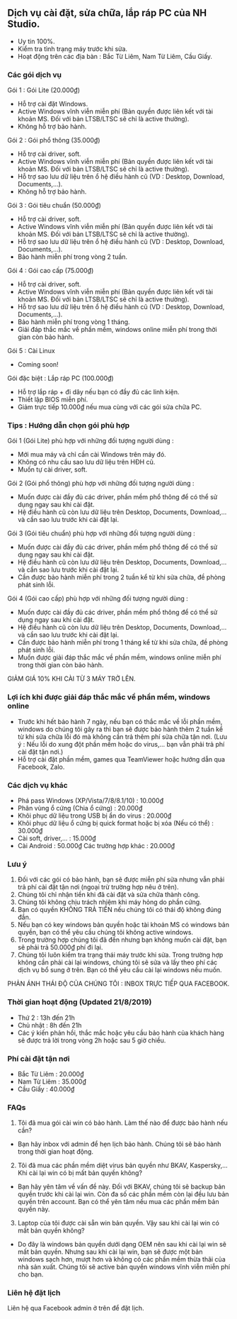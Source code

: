 ## Dịch vụ cài đặt, sửa chữa, lắp ráp PC của NH Studio.

- Uy tin 100%. 
- Kiểm tra tình trạng máy trước khi sửa.
- Hoạt động trên các địa bàn : Bắc Từ Liêm, Nam Từ Liêm, Cầu Giấy.

### Các gói dịch vụ

Gói 1 : Gói Lite (20.000₫)
- Hỗ trợ cài đặt Windows.
- Active Windows vĩnh viễn miễn phí (Bản quyền được liên kết với tài khoản MS. Đối với bản LTSB/LTSC sẽ chỉ là active thường).
- Không hỗ trợ bảo hành.

Gói 2 : Gói phổ thông (35.000₫)
- Hỗ trợ cài driver, soft.
- Active Windows vĩnh viễn miễn phí (Bản quyền được liên kết với tài khoản MS. Đối với bản LTSB/LTSC sẽ chỉ là active thường).
- Hỗ trợ sao lưu dữ liệu trên ổ hệ điều hành cũ (VD : Desktop, Download, Documents,...).
- Không hỗ trợ bảo hành.

Gói 3 : Gói tiêu chuẩn (50.000₫)
- Hỗ trợ cài driver, soft.
- Active Windows vĩnh viễn miễn phí (Bản quyền được liên kết với tài khoản MS. Đối với bản LTSB/LTSC sẽ chỉ là active thường).
- Hỗ trợ sao lưu dữ liệu trên ổ hệ điều hành cũ (VD : Desktop, Download, Documents,...).
- Bảo hành miễn phí trong vòng 2 tuần.

Gói 4 : Gói cao cấp (75.000₫)
- Hỗ trợ cài driver, soft.
- Active Windows vĩnh viễn miễn phí (Bản quyền được liên kết với tài khoản MS. Đối với bản LTSB/LTSC sẽ chỉ là active thường).
- Hỗ trợ sao lưu dữ liệu trên ổ hệ điều hành cũ (VD : Desktop, Download, Documents,...).
- Bảo hành miễn phí trong vòng 1 tháng.
- Giải đáp thắc mắc về phần mềm, windows online miễn phí trong thời gian còn bảo hành.

Gói 5 : Cài Linux
- Coming soon!

Gói đặc biệt : Lắp ráp PC (100.000₫)
- Hỗ trợ lắp ráp + đi dây nếu bạn có đầy đủ các linh kiện.
- Thiết lập BIOS miễn phí.
- Giảm trực tiếp 10.000₫ nếu mua cùng với các gói sửa chữa PC.

### Tips : Hướng dẫn chọn gói phù hợp

Gói 1 (Gói Lite) phù hợp với những đối tượng người dùng :
+ Mới mua máy và chỉ cần cài Windows trên máy đó.
+ Không có nhu cầu sao lưu dữ liệu trên HĐH cũ. 
+ Muốn tự cài driver, soft.

Gói 2 (Gói phổ thông) phù hợp với những đối tượng người dùng :
+ Muốn được cài đầy đủ các driver, phần mềm phổ thông để có thể sử dụng ngay sau khi cài đặt.
+ Hệ điều hành cũ còn lưu dữ liệu trên Desktop, Documents, Download,... và cần sao lưu trước khi cài đặt lại.

Gói 3 (Gói tiêu chuẩn) phù hợp với những đối tượng người dùng :
+ Muốn được cài đầy đủ các driver, phần mềm phổ thông để có thể sử dụng ngay sau khi cài đặt.
+ Hệ điều hành cũ còn lưu dữ liệu trên Desktop, Documents, Download,... và cần sao lưu trước khi cài đặt lại.
+ Cần được bảo hành miễn phí trong 2 tuần kể từ khi sửa chữa, đề phòng phát sinh lỗi.

Gói 4 (Gói cao cấp) phù hợp với những đối tượng người dùng :
+ Muốn được cài đầy đủ các driver, phần mềm phổ thông để có thể sử dụng ngay sau khi cài đặt.
+ Hệ điều hành cũ còn lưu dữ liệu trên Desktop, Documents, Download,... và cần sao lưu trước khi cài đặt lại.
+ Cần được bảo hành miễn phí trong 1 tháng kể từ khi sửa chữa, đề phòng phát sinh lỗi.
+ Muốn được giải đáp thắc mắc về phần mềm, windows online miễn phí trong thời gian còn bảo hành.

GIẢM GIÁ 10% KHI CÀI TỪ 3 MÁY TRỞ LÊN.

### Lợi ích khi được giải đáp thắc mắc về phần mềm, windows online

- Trước khi hết bảo hành 7 ngày, nếu bạn có thắc mắc về lỗi phần mềm, windows do chúng tôi gây ra thì bạn sẽ được bảo hành thêm 2 tuần kể từ khi sửa chữa lỗi đó mà không cần trả thêm phí sửa chữa tận nơi. (Lưu ý : Nếu lỗi do xung đột phần mềm hoặc do virus,... bạn vẫn phải trả phí cài đặt tận nơi.)
- Hỗ trợ cài đặt phần mềm, games qua TeamViewer hoặc hướng dẫn qua Facebook, Zalo.

### Các dịch vụ khác

- Phá pass Windows (XP/Vista/7/8/8.1/10) : 10.000₫
- Phân vùng ổ cứng (Chia ổ cứng) : 20.000₫
- Khôi phục dữ liệu trong USB bị ẩn do virus : 20.000₫
- Khôi phục dữ liệu ổ cứng bị quick format hoặc bị xóa (Nếu có thể) : 30.000₫
- Cài soft, driver,... : 15.000₫
- Cài Android : 50.000₫
Các trường hợp khác : 20.000₫

### Lưu ý

1. Đối với các gói có bảo hành, bạn sẽ được miễn phí sửa nhưng vẫn phải trả phí cài đặt tận nơi (ngoại trừ trường hợp nêu ở trên). 
2. Chúng tôi chỉ nhận tiền khi đã cài đặt và sửa chữa thành công.
3. Chúng tôi không chịu trách nhiệm khi máy hỏng do phần cứng.
4. Bạn có quyền KHÔNG TRẢ TIỀN nếu chúng tôi có thái độ không đúng đắn.
5. Nếu bạn có key windows bản quyền hoặc tài khoản MS có windows bản quyền, bạn có thể yêu cầu chúng tôi không active windows.
6. Trong trường hợp chúng tôi đã đến nhưng bạn không muốn cài đặt, bạn sẽ phải trả 50.000₫ phí đi lại.
7. Chúng tôi luôn kiểm tra trạng thái máy trước khi sửa. Trong trường hợp không cần phải cài lại windows, chúng tôi sẽ sửa và lấy theo phí các dịch vụ bổ sung ở trên. Bạn có thể yêu cầu cài lại windows nếu muốn.

PHẢN ÁNH THÁI ĐỘ CỦA CHÚNG TÔI : INBOX TRỰC TIẾP QUA FACEBOOK.

### Thời gian hoạt động (Updated 21/8/2019)

- Thứ 2 : 13h đến 21h
- Chủ nhật : 8h đến 21h
- Các ý kiến phản hồi, thắc mắc hoặc yêu cầu bảo hành của khách hàng sẽ được trả lời trong vòng 2h hoặc sau 5 giờ chiều.

### Phí cài đặt tận nơi

- Bắc Từ Liêm : 20.000₫
- Nam Từ Liêm : 35.000₫
- Cầu Giấy : 40.000₫

### FAQs

1. Tôi đã mua gói cài win có bảo hành. Làm thế nào để được bảo hành nếu cần?
- Bạn hãy inbox với admin để hẹn lịch bảo hành. Chúng tôi sẽ bảo hành trong thời gian hoạt động.

2. Tôi đã mua các phần mềm diệt virus bản quyền như BKAV, Kaspersky,... Khi cài lại win có bị mất bản quyền không?
- Bạn hãy yên tâm về vấn đề này. Đối với BKAV, chúng tôi sẽ backup bản quyền trước khi cài lại win. Còn đa số các phần mềm còn lại đều lưu bản quyền trên account. Bạn có thể yên tâm nếu mua các phần mềm bản quyền này.

3. Laptop của tôi được cài sẵn win bản quyền. Vậy sau khi cài lại win có mất bản quyền không? 
- Do đây là windows bản quyền dưới dạng OEM nên sau khi cài lại win sẽ mất bản quyền. Nhưng sau khi cài lại win, bạn sẽ được một bản windows sạch hơn, mượt hơn và không có các phần mềm thừa thãi của nhà sản xuất. Chúng tôi sẽ active bản quyền windows vĩnh viễn miễn phí cho bạn.

### Liên hệ đặt lịch

Liên hệ qua Facebook admin ở trên để đặt lịch.
